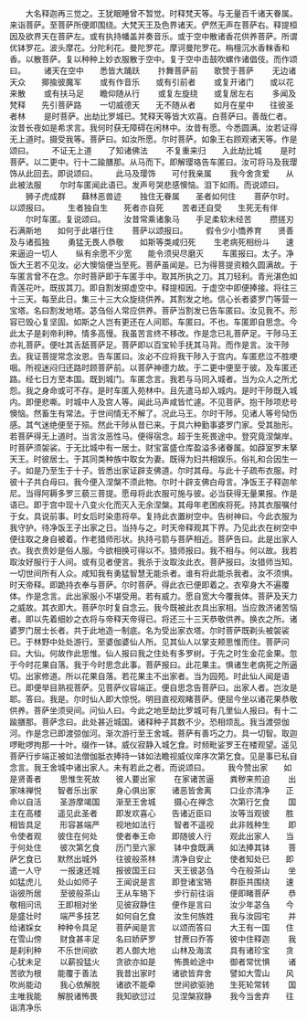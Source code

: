 <!-- { "loadSidebar": true } -->
　　大名释迦再三觉之。王犹眠睡曾不暂觉。时释梵天等。与无量百千诸天眷属。来诣菩萨。至菩萨所便即围绕。大梵天王及色界诸天。俨然无声在菩萨右。释提桓因及欲界天在菩萨左。或有执持幡盖并奏音乐。或于空中散诸香花供养菩萨。所谓优钵罗花。波头摩花。分陀利花。曼陀罗花。摩诃曼陀罗花。栴檀沉水香粖香和香。以散菩萨。复以种种上妙衣服散于空中。复于空中击鼓吹螺作诸倡伎。而作颂曰。
　　诸天在空中　　悉皆大踊跃
　　抃舞菩萨前　　歌赞于菩萨
　　无边诸天众　　揶揄彼魔军
　　或有作音乐　　或有引前者
　　或复开诸门　　或以花来散
　　或有扶马足　　瞻仰随从行
　　或复左旋绕　　或复居左右
　　多闻及梵释　　先引菩萨路
　　一切威德天　　无不随从者
　　如月在星中　　往彼圣者林
　　是时菩萨。出劫比罗城已。梵释天等皆大欢喜。白菩萨曰。善哉仁者。汝昔长夜如是希求言。我何时获无障碍在闲林中。汝昔有愿。今悉圆满。汝若证得无上道时。摄受我等。菩萨曰。如汝所愿。尔时菩萨。如象王右顾观诸天等。作是颂曰。
　　不证无上道　　了知诸佛法
　　不复重来归　　入此劫比城
　　是时菩萨。以二更中。行十二踰膳那。从马而下。即解璎珞告车匿曰。汝可将马及我璎饰从此回去。即说颂曰。
　　此马及璎饰　　可付我亲属
　　我今舍贪爱　　从此被法服
　　尔时车匿闻此语已。发声号哭悲感懊恼。泪下如雨。而说颂曰。
　　狮子虎成群　　蕀林恶兽迹
　　独住无眷属　　圣者如何住
　　菩萨尔时。以颂报曰。
　　生者独自生　　死者亦自死
　　苦者还自受　　生死无有伴
　　尔时车匿。复说颂曰。
　　汝昔常乘诸象马　　手足柔软未经苦
　　攒搓刃石满斯地　　如何于此堪行住
　　菩萨以颂报曰。
　　假令少小憍养育　　贤善及与诸孤独
　　勇猛无畏人恭敬　　如斯等类咸归死
　　生老病死相纷斗　　速来逼迫一切人
　　纵有余愿不少宽　　能令须臾尽磨灭
　　车匿报曰。太子。净饭大王若不见汝。必大懊恼便当至死。菩萨虽闻是。已为得菩提资粮久圆满故。于车匿言曾不在念。尔时菩萨即于车匿手中。取其所执之刀。其刀轻利。青光湛色如青莲花叶。既拔其刀。即自割发掷虚空中。释提桓因。于虚空中即便捧接。将往三十三天。每至此日。集三十三大众旋绕供养。其割发之地。信心长者婆罗门等营一宝塔。名曰割发地塔。苾刍俗人常应供养。菩萨当割发已告车匿曰。汝见我不。形容已毁心复坚固。如斯之人岂有更还在人间耶。车匿曰。不也。车匿即自思念。今此太子是刹帝利种。情多高慢。我虽苦言终不移改。作是念已礼菩萨足。干陟马王亦礼菩萨。便吐其舌舐菩萨足。菩萨即以百宝轮手抚其马背。而作是言。汝干陟去。我证菩提常念汝恩。告车匿曰。汝必不应将我干陟入于宫内。车匿悲泣不胜哽咽。所视迷闷归还路时顾菩萨前。以菩萨神德力故。于二更中便至于彼。及车匿还路。经七日方至本国。既到城门。车匿念言。我若与马同入城者。当为众人之所尤怨。我之身命或可不存。是时车匿入苑林中。且先遣马却入城内。是时干陟既入城内。即便悲嘶。时城中人及宫人等。闻此马声咸皆忙遽。不见菩萨。抱干陟项悲号懊恼。然畜生有常法。于世间情无不解了。况此马王。尔时干陟。见诸人等号恸伤感。其气迷绝便至于殒。然此干陟从昔已来。于具六种勤事婆罗门家。受其胎形。若菩萨得无上道时。当言汝恶性马。便得宿念。超于生死畏途中。登究竟涅槃岸。时菩萨须袈裟。于无比城中有一居士。财宝富盛仓库盈溢多诸眷属。如薜室罗末拏天王。时彼居士。于其同类种族中取女为妻。既得为妇共相娱乐。俗礼和合因生一子。如是乃至生于十子。皆悉出家证辟支佛道。尔时其母。与此十子疏布衣服。时彼十子共白母曰。我今便入涅槃不须此物。尔时十辟支佛白母言。净饭王子释迦牟尼。当得阿耨多罗三藐三菩提。愿母将此衣服可施与彼。必当获得无量果报。作是语已。即于宫中现十八变火化而灭入无余涅槃。其母年老困疾将死。持其衣服嘱付于女。具说前事。时女后时染患将卒。复持此衣置树空中。告树神曰。今此衣服为我守护。待净饭王子出家之日。当持与之。时天帝释观其下界。乃见此衣在树空中便往取之身自被着。作老猎师形状。执持弓箭与菩萨相近。菩萨告曰。此是出家人衣。我衣贵妙是俗人服。今欲相换可得以不。猎师报曰。我不相与。何以故。我若取汝好服行于人间。或有见者便言。我杀于汝取汝此衣。菩萨报曰。汝猎师当知。一切世间所有人众。咸知我有勇猛智慧无能杀者。谁有将此能杀我者。汝不须惧。时天帝释。即跪持衣奉与菩萨。尔时菩萨。得此衣已便即着之。衣窄身大不遍覆体。作是念言。此出家服小不堪受用。若有威力。愿自宽大今覆我体。菩萨及天力之威故。其衣即大。菩萨尔时复自念云。我今既被此衣具出家相。当应救济诸苦恼者。即以先着细妙之衣将与帝释天帝得已。将还三十三天恭敬供养。换衣之所。诸婆罗门居士长者。共于此地造一制底。名为受出家衣塔。尔时菩萨既剃头被袈裟已。于林野中处处游行。至婆伽婆仙人所。见其仙人以掌支颊思惟而住。菩萨问曰。大仙。何故作此思惟。仙人报曰我之住处有多罗树。于先之时生金花金果。忽于今时花果自落。我于今时思念此事。菩萨报曰。此花果主。惧诸生老病死之所逼切。出家修道。所以花果自落。若花果主不出家者。当为园苑。时此仙人闻是语已。即便举目熟视菩萨。见菩萨仪容端正。便自思念告菩萨曰。出家人者。岂汝是耶。答曰。我是。尔时仙人即大惊悦。明目直视观睹菩萨。便屈今坐以诸花果恭敬供养。菩萨坐须臾间。问仙人曰。今此之地至劫比罗城可有几里仙人报曰。有十二踰膳那。菩萨念曰。此处甚近城国。诸释种子其数不少。恐相烦乱。我当渡弶伽河。作是念已即渡弶伽河。渐次游行至王舍城。菩萨有善巧之力。具一切智。取迦啰毗啰拘那一十叶。缀作一钵。威仪寂静入城乞食。时频毗娑罗王在楼观望。遥见菩萨行步端正被如法僧伽胝衣捧持一钵如法瞻视威仪庠序次第乞食。见是事已私自念言。我王舍城中诸出家人。未有若此之者。而说颂曰。
　　我今赞出家　　如是贤善者
　　思惟生死故　　彼人要出家
　　在家诸苦逼　　粪秽来煎迫
　　出家味禅悦　　智者乐出家
　　身心俱出家　　诸恶皆舍离
　　口业亦清净　　正命以自活
　　圣游摩竭国　　渐至王舍城
　　摄心在禅念　　次第行乞食
　　国主在高楼　　遥见此圣者
　　即发欢喜心　　告诸近臣曰
　　汝等当观彼　　胜相皆具足
　　形容甚端严　　视地如法行
　　智者不遥视　　此非贱种生
　　即令使者观　　彼住在何处
　　使者奉王命　　即随彼人行
　　观此出家人　　当于何处住
　　彼次第乞食　　历门至六家
　　钵中食既满　　如法捧其钵
　　菩萨乞食已　　默然出城外
　　往彼般茶林　　清净自安止
　　使者知处已　　即遣一人守
　　一报速还城　　报彼国王曰
　　天王彼苾刍　　今在般茶山
　　坐如猛虎儿　　处山如师子
　　王闻说是言　　即登诸宝辂
　　群臣共围绕　　速诣彼所居
　　至彼般茶山　　王从车辂下
　　步行前往诣　　便即睹菩萨
　　恭敬相问讯　　王即相对坐
　　见彼寂静住　　便作是言曰
　　汝少年苾刍　　今是盛壮时
　　端严多技艺　　如何自乞食
　　汝生何族姓　　我与汝园宅
　　并给诸婇女　　种种令具足
　　菩萨闻是言　　以颂而答曰
　　大王有一国　　住在雪山傍
　　财食甚丰足　　名曰娇萨罗
　　甘蔗曰乔答　　彼中住释迦
　　我是刹利种　　不乐世间欲
　　若人御大地　　山林及海滨
　　具有诸珍宝　　贪心犹未足
　　以薪投猛火　　贪欲亦如是
　　怖畏崄途中　　御者常忧惧
　　诸苦欲为根　　能覆于善法
　　我昔出家时　　诸欲皆弃舍
　　譬如大雪山　　风吹尚能动
　　我心依解脱　　诸欲不能牵
　　世间欲驱驰　　生死轮常转
　　国主唯我能　　解脱诸怖畏
　　我知欲愆过　　见涅槃寂静
　　我今当舍弃　　往诣清净乐
